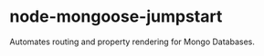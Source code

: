 node-mongoose-jumpstart
=======================

Automates routing and property rendering for Mongo Databases.
